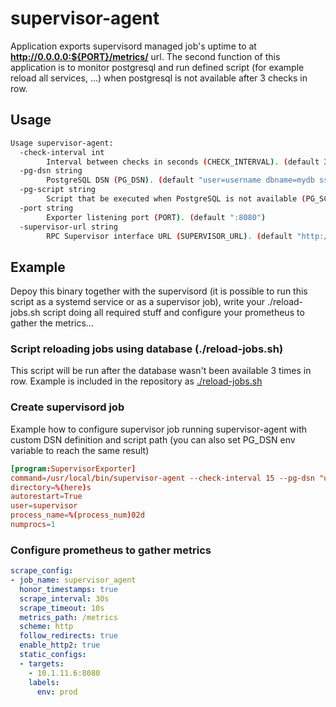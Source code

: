 # supervisor-agent

Application exports supervisord managed job's uptime to at **http://0.0.0.0:${PORT}/metrics/** url. The second function of this application is to monitor postgresql and run defined script (for example reload all services, ...) when postgresql is not available after 3 checks in row.

## Usage

```bash
Usage supervisor-agent:
  -check-interval int
        Interval between checks in seconds (CHECK_INTERVAL). (default 30)
  -pg-dsn string
        PostgreSQL DSN (PG_DSN). (default "user=username dbname=mydb sslmode=disable")
  -pg-script string
        Script that be executed when PostgreSQL is not available (PG_SCRIPT). (default "./reload-jobs.sh")
  -port string
        Exporter listening port (PORT). (default ":8080")
  -supervisor-url string
        RPC Supervisor interface URL (SUPERVISOR_URL). (default "http://127.0.0.1:9001/RPC2")
```

## Example

Depoy this binary together with the supervisord (it is possible to run this script as a systemd service or as a supervisor job), write your ./reload-jobs.sh script doing all required stuff and configure your prometheus to gather the metrics...

### Script reloading jobs using database (./reload-jobs.sh)


This script will be run after the database wasn't been available 3 times in row. Example is included in the repository as [./reload-jobs.sh](./reload-jobs.sh)


### Create supervisord job

Example how to configure supervisor job running supervisor-agent with custom DSN definition and script path (you can also set PG_DSN env variable to reach the same result)

```toml
[program:SupervisorExporter]
command=/usr/local/bin/supervisor-agent --check-interval 15 --pg-dsn "user=develop password=developPassword dbname=develop sslmode=disable" -pg-script /usr/local/bin/reload-jobs.sh
directory=%(here)s
autorestart=True
user=supervisor
process_name=%(process_num)02d
numprocs=1
```

### Configure prometheus to gather metrics

```yaml
scrape_config:
- job_name: supervisor_agent
  honor_timestamps: true
  scrape_interval: 30s
  scrape_timeout: 10s
  metrics_path: /metrics
  scheme: http
  follow_redirects: true
  enable_http2: true
  static_configs:
  - targets:
    - 10.1.11.6:8080
    labels:
      env: prod
```
